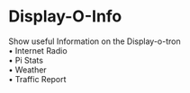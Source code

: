 # Display-O-Info
Show useful Information on the Display-o-tron  
	• Internet Radio  
	• Pi Stats  
	• Weather  
	• Traffic Report  

